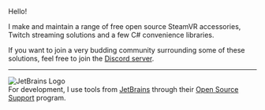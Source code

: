 Hello! 

I make and maintain a range of free open source SteamVR accessories, Twitch streaming solutions and a few C# convenience libraries.

If you want to join a very budding community surrounding some of these solutions, feel free to join the [Discord server](https://discord.gg/Cdt4xjqV35).

---

![JetBrains Logo](https://resources.jetbrains.com/storage/products/company/brand/logos/jb_beam.svg)  
For development, I use tools from [JetBrains][jetbrains] through their [Open Source Support][oss] program.

[jetbrains]: https://jb.gg
[oss]: https://jb.gg/OpenSourceSupport
